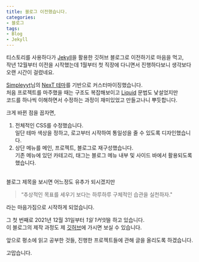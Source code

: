 ```yaml
---
title: 블로그 이전했습니다.
categories:
- 블로그
tags:
- Blog
- Jekyll
---
```


티스토리를 사용하다가 [Jekyll](https://jekyllrb.com)을 활용한 깃허브 블로그로 이전하기로 마음을 먹고,  
작년 12월부터 이전을 시작했는데 1월부터 첫 직장에 다니면서 진행하다보니 생각보다 오랜 시간이 걸렸네요.

[Simpleyyt](https://github.com/Simpleyyt)님의 [NexT 테마](https://simpleyyt.com/jekyll-theme-next)를 기반으로 커스터마이징했습니다.  
처음 프로젝트를 마주했을 때는 구조도 복잡해보이고 [Liquid](https://shopify.github.io/liquid) 문법도 낯설었지만  
코드를 하나씩 이해하면서 수정하는 과정이 재미있었고 만들고나니 뿌듯합니다.

크게 바뀐 점을 꼽자면,

1. 전체적인 CSS를 수정했습니다.  
  일단 테마 색상을 정하고, 로고부터 시작하여 통일성을 줄 수 있도록 디자인했습니다.
2. 상단 메뉴를 메인, 프로젝트, 블로그로 재구성했습니다.  
  기존 메뉴에 있던 카테고리, 태그는 블로그 메뉴 내부 및 사이드 바에서 활용되도록 했습니다.

<br>
블로그 제목을 보시면 어느정도 유추가 되시겠지만

> “추상적인 목표를 세우기 보다는 하루하루 구체적인 습관을 실천하자."

라는 마음가짐으로 시작하게 되었습니다.

그 첫 번째로 2021년 12월 31일부터 *1일 1커밋*을 하고 있습니다.  
이 블로그의 제작 과정도 제 [깃허브](https://github.com/Joey-Jang)에 가시면 보실 수 있습니다.

앞으로 평소에 읽고 공부한 것들, 진행한 프로젝트들에 관해 글을 올리도록 하겠습니다.

고맙습니다.